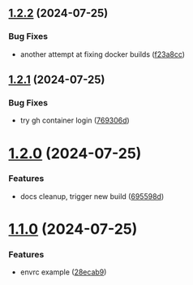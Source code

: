 ## [1.2.2](https://github.com/iloveitaly/gmail-digest/compare/v1.2.1...v1.2.2) (2024-07-25)


### Bug Fixes

* another attempt at fixing docker builds ([f23a8cc](https://github.com/iloveitaly/gmail-digest/commit/f23a8cc579103278f01bcb50b3237fc1369c391b))



## [1.2.1](https://github.com/iloveitaly/gmail-digest/compare/v1.2.0...v1.2.1) (2024-07-25)


### Bug Fixes

* try gh container login ([769306d](https://github.com/iloveitaly/gmail-digest/commit/769306d41d13662768fa61e8fe4a50382100f313))



# [1.2.0](https://github.com/iloveitaly/gmail-digest/compare/v1.1.0...v1.2.0) (2024-07-25)


### Features

* docs cleanup, trigger new build ([695598d](https://github.com/iloveitaly/gmail-digest/commit/695598d5f3eb8c951dedcaef5a72c56912056553))



# [1.1.0](https://github.com/iloveitaly/gmail-digest/compare/28ecab90027ce6ee16cdbd53cb851cd47304c742...v1.1.0) (2024-07-25)


### Features

* envrc example ([28ecab9](https://github.com/iloveitaly/gmail-digest/commit/28ecab90027ce6ee16cdbd53cb851cd47304c742))



